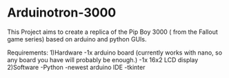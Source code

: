 # Arduinotron-3000
This Project aims to create a replica of the Pip Boy 3000 ( from the Fallout game series) based on arduino and python GUIs.

Requirements:
1)Hardware
-1x arduino board (currently works with nano, so any board you have will probably be enough.)
-1x 16x2 LCD display
2)Software
-Python
-newest arduino IDE
-tkinter


